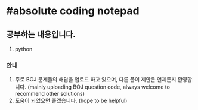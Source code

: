 ﻿#absolute coding notepad
================================

## 공부하는 내용입니다.
1. python

### 안내
1. 주로 BOJ 문제들의 해답을 업로드 하고 있으며, 다른 풀이 제안은 언제든지 환영합니다.
(mainly uploading BOJ question code, always welcome to recommend other solutions)
2. 도움이 되었으면 좋겠습니다.
(hope to be helpful)

